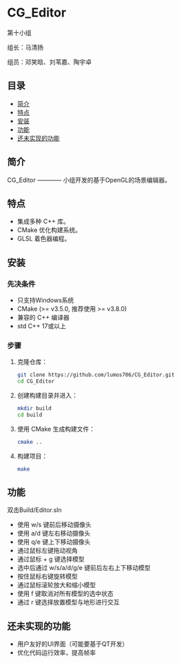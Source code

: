 # CG_Editor
第十小组

组长：马清扬

组员：邓笑晗、刘苇嘉、陶宇卓
## 目录
- [简介](#简介)
- [特点](#特点)
- [安装](#安装)
- [功能](#功能)
- [还未实现的功能](#还未实现的功能)

## 简介
CG_Editor ———— 小组开发的基于OpenGL的场景编辑器。

## 特点
- 集成多种 C++ 库。
- CMake 优化构建系统。
- GLSL 着色器编程。

## 安装
### 先决条件
- 只支持Windows系统
- CMake (>= v3.5.0, 推荐使用 >= v3.8.0)
- 兼容的 C++ 编译器
- std C++ 17或以上

### 步骤
1. 克隆仓库：
    ```bash
    git clone https://github.com/lumos706/CG_Editor.git
    cd CG_Editor
    ```

2. 创建构建目录并进入：
    ```bash
    mkdir build
    cd build
    ```

3. 使用 CMake 生成构建文件：
    ```bash
    cmake ..
    ```

4. 构建项目：
    ```bash
    make
    ```

## 功能
双击Build/Editor.sln
- 使用 w/s 键前后移动摄像头
- 使用 a/d 键左右移动摄像头
- 使用 q/e 键上下移动摄像头
- 通过鼠标左键拖动视角
- 通过鼠标 + g 键选择模型
- 选中后通过 w/s/a/d/g/e 键前后左右上下移动模型
- 按住鼠标右键旋转模型
- 通过鼠标滚轮放大和缩小模型
- 使用 f 键取消对所有模型的选中状态
- 通过 r 键选择放置模型与地形进行交互


## 还未实现的功能
- 用户友好的UI界面（可能要基于QT开发）
- 优化代码运行效率，提高帧率
